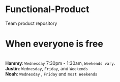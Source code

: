 # Functional-Product
Team product repository

# When everyone is free
<br> **Hammy**: `Wednesday` 7:30pm - 1:30am, `Weekends vary`.
<br> **Justin**: `Wednesday`, `Friday`, and `Weekends`
<br> **Noah**: `Wednesday` , `Friday` and `most Weekends`
